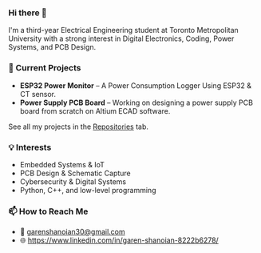 ### Hi there 👋

I'm a third-year Electrical Engineering student at Toronto Metropolitan University with a strong interest in Digital Electronics, Coding, Power Systems, and PCB Design. 

### 🔧 Current Projects
- **ESP32 Power Monitor** – A Power Consumption Logger Using ESP32 & CT sensor.
- **Power Supply PCB Board** – Working on designing a power supply PCB board from scratch on Altium ECAD software.

See all my projects in the [Repositories](https://github.com/Gshano?tab=repositories) tab.

### 💡 Interests
- Embedded Systems & IoT
- PCB Design & Schematic Capture
- Cybersecurity & Digital Systems
- Python, C++, and low-level programming

### 📫 How to Reach Me
- 📧 garenshanoian30@gmail.com
- 🌐 https://www.linkedin.com/in/garen-shanoian-8222b6278/
  

